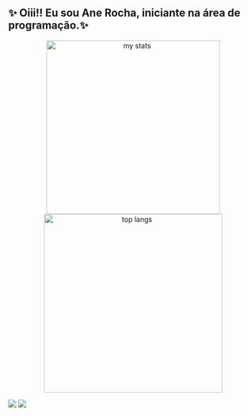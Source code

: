 ## ✨ Oiii!! Eu sou Ane Rocha, iniciante na área de programação.✨

<p align="center">
  <img alt="my stats" width="350" height="350" src="https://github-readme-stats.vercel.app/api?username=anerocha" style="display: inline-block;"/>
  <img alt="top langs" width="360" height="360" src="https://github-readme-stats.vercel.app/api/top-langs/?username=anerocha&layout=compact&langs_count=10" style="display: inline-block;"/>
</p>


<div> 
  <a href = "mailto:anerocha1999@gmail.com"><img src="https://img.shields.io/badge/-Gmail-%23333?style=for-the-badge&logo=gmail&logoColor=white" target="_blank"></a>
  <a href="https://www.linkedin.com/in/ane-rocha" target="_blank"><img src="https://img.shields.io/badge/-LinkedIn-%230077B5?style=for-the-badge&logo=linkedin&logoColor=white" target="_blank"></a> 
  
</div>
